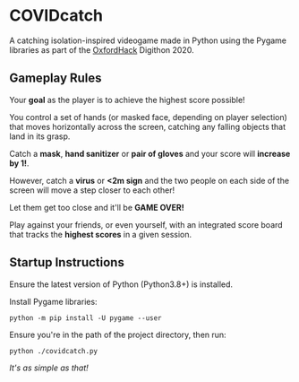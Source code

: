 # COVIDcatch

A catching isolation-inspired videogame made in Python using the Pygame libraries as part of the [OxfordHack](https://oxfordhack.co.uk/) Digithon 2020.

## Gameplay Rules

Your **goal** as the player is to achieve the highest score possible!

You control a set of hands (or masked face, depending on player selection) that moves horizontally across the screen, catching any falling objects that land in its grasp.

Catch a **mask**, **hand sanitizer** or **pair of gloves** and your score will **increase by 1!**.

However, catch a **virus** or **<2m sign** and the two people on each side of the screen will move a step closer to each other!

Let them get too close and it'll be **GAME OVER!**

Play against your friends, or even yourself, with an integrated score board that tracks the **highest scores** in a given session.

## Startup Instructions

Ensure the latest version of Python (Python3.8+) is installed.

Install Pygame libraries:

`python -m pip install -U pygame --user`

Ensure you're in the path of the project directory, then run:

`python ./covidcatch.py`

*It's as simple as that!*
